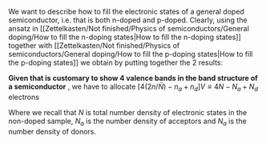 We want to describe how to fill the electronic states of a general doped semiconductor, i.e. that is both n-doped and p-doped.
Clearly, using the ansatz in [[Zettelkasten/Not finished/Physics of semiconductors/General doping/How to fill the n-doping states|How to fill the n-doping states]] together with [[Zettelkasten/Not finished/Physics of semiconductors/General doping/How to fill the p-doping states|How to fill the p-doping states]] we obtain by putting together the 2 results:

**Given that is customary to show 4 valence bands in the band structure of a semiconductor** , we have to allocate $\left[4\left(2n/\tilde{N}\right)-n_a +n_d\right]V\equiv4N-N_a+N_d$ electrons

Where we recall that $N$ is total number density of electronic states in the non-doped sample, $N_a$ is the number density of acceptors and $N_a$ is the number density of donors.